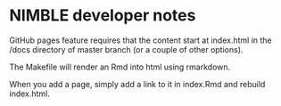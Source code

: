 NIMBLE developer notes
===============

GitHub pages feature requires that the content start at index.html in the /docs directory of master branch (or a couple of other options).

The Makefile will render an Rmd into html using rmarkdown.

When you add a page, simply add a link to it in index.Rmd and rebuild index.html.

